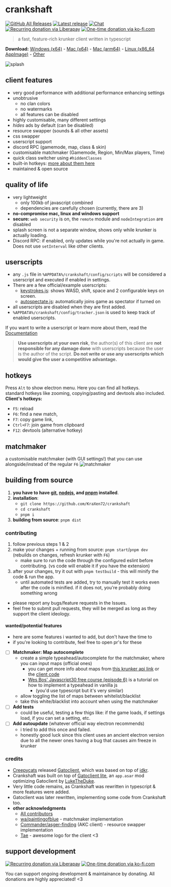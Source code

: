 # crankshaft
  
[![GitHub All Releases](https://img.shields.io/github/downloads/KraXen72/crankshaft/total.svg)](https://github.com/KraXen72/crankshaft/releases/latest) [![Latest release](https://img.shields.io/github/downloads/KraXen72/crankshaft/latest/total)](https://github.com/KraXen72/crankshaft/releases/latest) [![Chat](https://img.shields.io/discord/966300714060116008?color=blue&label=discord)](https://discord.gg/ZeVuxG7gQJ) [![Recurring donation via Liberapay](https://img.shields.io/badge/donate-liberapay-%23f6c915?logo=liberapay)](https://liberapay.com/KraXen72) [![One-time donation via ko-fi.com](https://img.shields.io/badge/donate-ko--fi-%23ff5e5b?logo=kofi)](https://ko-fi.com/kraxen72)

> a fast, feature-rich krunker client written in typescript
  
**Download:**
[Windows (x64)](https://github.com/KraXen72/crankshaft/releases/latest/download/crankshaft-setup-win-x64.exe) -
[Mac (x64)](https://github.com/KraXen72/crankshaft/releases/latest/download/crankshaft-portable-mac-x64.dmg) -
[Mac (arm64)](https://github.com/KraXen72/crankshaft/releases/latest/download/crankshaft-portable-mac-arm64.dmg) -
[Linux (x86_64 AppImage)](https://github.com/KraXen72/crankshaft/releases/latest/download/crankshaft-portable-linux-x86_64.AppImage) -
[Other](https://github.com/KraXen72/crankshaft/releases/latest)  

![splash](assets/blank_splash.png)  
  
## client features
- very good performance with additional performance enhancing settings
- unobtrusive
  - no clan colors
  - no watermarks
  - all features can be disabled
- highly customisable, many different settings
- _hides_ ads by default (can be disabled)
- resource swapper (sounds & all other assets)
- css swapper
- userscript support
- discord RPC (gamemode, map, class & skin)
- customisable matchmaker (Gamemode, Region, Min/Max players, Time)
- quick class switcher using `#hiddenClasses`
- built-in hotkeys: [more about them here](#hotkeys)
- maintained & open source
  
## quality of life
- very lightweight
  - only 100kb of javascript combined
  - dependencies are carefully chosen (currently, there are 3)
- **no-compromise mac, linux and windows support**
- **secure:** `web security` is on, the `remote` module and `nodeIntegration` are disabled
- splash screen is not a separate window, shows only while krunker is actually loading.
- Discord RPC: if enabled, only updates while you're not actually in game. Does not use `setInterval` like other clients.

## userscripts

- any `.js` file in `%APPDATA%/crankshaft/config/scripts` will be considered a userscript and executed if enabled in settings.
- There are a few official/example userscripts:
  - [keystrokes.js](https://gist.github.com/KraXen72/2ea1332440b0c66b83ca9b73afc38269): shows WASD, shift, space and 2 configurable keys on screen.
  - [autospectate.js](https://gist.github.com/KraXen72/270b2b8f28dda974f9e643b384e87a68): automatically joins game as spectator if turned on
- all userscripts are disabled when they are first added.
- `%APPDATA%/crankshaft/config/tracker.json` is used to keep track of enabled userscripts.
  
If you want to write a userscript or learn more about them, read the [Documentation](./USERSCRIPTS.md)  
> **Use userscripts at your own risk**, the author(s) of this client are **not responsible for any damage done** with userscripts because the user is the author of the script.
> **Do not write or use any userscripts which would give the user a competitive advantage.**
  
## hotkeys

Press `Alt` to show electron menu. Here you can find all hotkeys.  
standard hotkeys like zooming, copying/pasting and devtools also included.  
**Client's hotkeys:**

- `F5`: reload
- `F6`: find a new match,
- `F7`: copy game link,
- `Ctrl+F7`: join game from clipboard
- `F12`: devtools (alternative hotkey)

## matchmaker
a customisable matchmaker (with GUI settings!) that you can use alongside/instead of the regular `F6` 
![matchmaker](./assets/matchmaker_screenshot.png)

## building from source
1. **you have to have [git](https://git-scm.com/downloads), [nodejs](https://nodejs.org/en/download/), and [pnpm](https://pnpm.io/installation) installed**.
2. **installation**:
   - `git clone https://github.com/KraXen72/crankshaft`
   - `cd crankshaft`
   - `pnpm i`
3. **building from source**: `pnpm dist`
  
### contributing
1. follow previous steps 1 & 2
2. make your changes + running from source: `pnpm start`/`pnpm dev` (rebuilds on changes, refresh krunker with `F6`)
   - make sure to run the code through the configured eslint before contributing. (vs code will enable it if you have the extension)
3. after your changes, try it out with `pnpm testbuild` - this will minify the code & run the app.
   - until automated tests are added, try to manually test it works even after the code is minified. if it does not, you're probably doing something wrong
- please report any bugs/feature requests in the Issues.
- feel free to submit pull requests, they will be merged as long as they support the client ideology.
  
#### wanted/potential features
- here are some features i wanted to add, but don't have the time to
- if you're looking to contribute, feel free to open pr's for these
- [ ] **Matchmaker: Map autocomplete**
  - create a simple typeahead/autocomplete for the matchmaker, where you can input maps (official ones)
    - you can get more info about maps from [this krunker api link](https://matchmaker.krunker.io/game-list?hostname=krunker.io) or the [client code](https://github.com/KraXen72/crankshaft/blob/master/src/matchmaker.ts)
    - [Wes Bos' Javascript30 free course (episode 6)](https://javascript30.com) is a tutorial on how to implement a typeahead in vanilla js
      - (you'd use typescript but it's very similar)
  - allow toggling the list of maps between whitelist/blacklist
  - take this white/blacklist into account when using the matchmaker
- [ ] **Add tests**
  - could be useful, testing a few thigs like: if the game loads, if settings load, if you can set a setting, etc.
- [ ] **Add autoupdate** (whatever official way electron recommends)
  - i tried to add this once and failed.
  - honestly good luck since this client uses an ancient electron version due to all the newer ones having a bug that causes aim freeze in krunker

### credits
- [Creepycats](https://github.com/creepycats) released [Gatoclient](https://github.com/Gatohost/gatoclient), which was based on top of [idkr](https://github.com/idkr-client/idkr).
- Crankshaft was built on top of [Gatoclient lite](https://github.com/LukeTheDuke240/gatoclient-lite), an `app.asar` mod optimizing Gatoclient by [LukeTheDuke](https://github.com/LukeTheDuke240).
- Very little code remains, as Crankshaft was rewritten in typescript & more features were added.
- Gatoclient was later rewritten, implementing some code from Crankshaft too.
- **other acknowledgments**
  - [All contributors](https://github.com/KraXen72/crankshaft/graphs/contributors)
  - [wa/paintingofblue](https://github.com/paintingofblue) - matchmaker implementation
  - [Commander/asger-finding](https://github.com/asger-finding) (AKC client) - resource swapper implementation
  - [Tae](https://github.com/whuuayu) - awesome logo for the client <3

## support development
[![Recurring donation via Liberapay](https://liberapay.com/assets/widgets/donate.svg)](https://liberapay.com/KraXen72) [![One-time donation via ko-fi.com](https://ko-fi.com/img/githubbutton_sm.svg)](https://ko-fi.com/kraxen72)
  
You can support ongoing development & maintainance by donating. All donations are highly appreciated! <3
